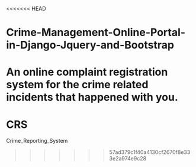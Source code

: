 <<<<<<< HEAD
# Crime-Management-Online-Portal-in-Django-Jquery-and-Bootstrap
An online complaint registration system for the crime related incidents that happened with you. 
=======
# CRS
Crime_Reporting_System
>>>>>>> 57ad379c1f40a4130cf2670f8e333e2a974e9c28
